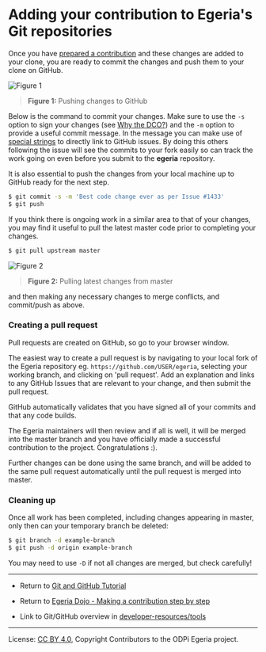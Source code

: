 <!-- SPDX-License-Identifier: CC-BY-4.0 -->
<!-- Copyright Contributors to the ODPi Egeria project 2020. -->

# Adding your contribution to Egeria's Git repositories

Once you have [prepared a contribution](task-adding-changes-to-git.md)
and these changes are added to your clone, you are ready to commit the changes and push them to
your clone on GitHub.

![Figure 1](../../../developer-resources/tools/git-push-pull.png)
> **Figure 1:** Pushing changes to GitHub

Below is the command to commit your changes.  Make sure 
to use the `-s` option to sign your changes (see [Why the DCO?](../../../developer-resources/why-the-dco.md))
and the `-m` option to provide a useful commit message. In the message you can
make use of [special strings](https://blog.github.com/2011-10-12-introducing-issue-mentions/) to
directly link to GitHub
issues. By doing this others following the issue will see the commits to your fork
easily so can track the work going on even before you submit to the **egeria** repository.

It is also essential to push the changes from your local machine up to GitHub ready for the next step.

```bash
$ git commit -s -m 'Best code change ever as per Issue #1433'
$ git push 
```

If you think there is ongoing work in a similar area to that of your changes, you may find it useful to pull
the latest master code prior to completing your changes.

```bash
$ git pull upstream master
```

![Figure 2](../../../developer-resources/tools/git-pull-upstream-master.png)
> **Figure 2:** Pulling latest changes from master

and then making any necessary changes to merge conflicts, and commit/push as above.

### Creating a pull request

Pull requests are created on GitHub, so go to your browser window.

The easiest way to create a pull request is by navigating to your local fork of the Egeria repository eg. `https://github.com/USER/egeria`,
selecting your working branch,
and clicking on 'pull request'.
Add an explanation and links to any GitHub Issues that are relevant
to your change,
and then submit the pull request.

GitHub automatically validates that you have signed all of your commits and
that any code builds.

The Egeria maintainers will then review and if all is well, it will be merged
into the master branch and you have officially made a successful contribution to
the project.  Congratulations :).

Further changes can be done using the same branch, and will be added to the same pull request
automatically until the pull request is merged into master.


### Cleaning up

Once all work has been completed, including changes appearing in master, only then can your temporary branch be deleted:

```bash
$ git branch -d example-branch
$ git push -d origin example-branch
```

You may need to use `-D` if not all changes are merged, but check carefully!


----
* Return to [Git and GitHub Tutorial](.)
* Return to [Egeria Dojo - Making a contribution step by step](../../egeria-dojo/egeria-dojo-day-2-3-contribution-to-egeria.md)


* Link to Git/GitHub overview in [developer-resources/tools](../../../developer-resources/tools/Git-GitHub.md)


----
License: [CC BY 4.0](https://creativecommons.org/licenses/by/4.0/),
Copyright Contributors to the ODPi Egeria project.